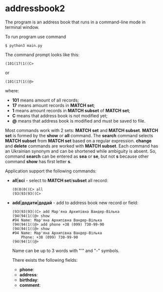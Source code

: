 # addressbook2

The program is an address book that runs in a command-line mode in terminal window.


To run program use command

    $ python3 main.py

The command prompt looks like this:

    (101(17(1((C>

or

    (101(17(1((@>

where:
  - **101** means amount of all records;
  - **17** means amount records in **MATCH set**;
  - **1** means amount records in **MATCH subset** of **MATCH set**;
  - **C** means that address book is not modified yet;
  - **@** means that address book is modified and must be saved to file.

Most commands work with 2 sets: **MATCH set** and **MATCH subset**. **MATCH set** is formed by the **show** or **all** command. The **search** command selects **MATCH subset** from **MATCH set** based on a regular expression. **change** and **delete** commands are worked with **MATCH subset**. Each command has an Ukrainian synonym and can be shortened while ambiguity is absent. So, command **search** can be entered as **sea** or **se**, but not **s** because other command **show** has first letter **s**.

Application support the following commands:
  - **all**|**всі** - select to **MATCH set**/**subset** all record:
    ```
    (0(0(0((C> all
    (93(93(93((C>
    ```
  - **add**|**додати**|**додай** - add to address book new record or field:
    ```
    (93(93(93((C> add Мар'яна Архипівна Вандер-Вілька
    (94(94(1((@> show
    #94 Name: Мар'яна Архипівна Вандер-Вілька
    (94(94(1((@> add phone +38 (099) 730-99-90
    (94(94(1((@> show
    #94 Name: Мар'яна Архипівна Вандер-Вілька
        Phone: +38 (099) 730-99-90
    (94(94(1((@>
    ```
    Name can be up to 3 words with "'" and "-" symbols.

    There exists the following fields:
      - **phone**: 
      - **address**:
      - **birthday**:
      - **comment**:
     
